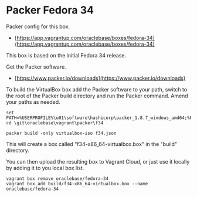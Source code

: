 # Packer Fedora 34

Packer config for this box.

* [https://app.vagrantup.com/oraclebase/boxes/fedora-34](https://app.vagrantup.com/oraclebase/boxes/fedora-34)

This box is based on the initial Fedora 34 release.

Get the Packer software.

* [https://www.packer.io/downloads](https://www.packer.io/downloads)

To build the VirtualBox box add the Packer software to your path, switch to the root of the Packer build directory and run the Packer command. Amend your paths as needed.

```
set PATH=%USERPROFILE%\u01\software\hashicorp\packer_1.8.7_windows_amd64;%PATH%
cd \git\oraclebase\vagrant\packer\f34

packer build -only virtualbox-iso f34.json
```

This will create a box called "f34-x86_64-virtualbox.box" in the "build" directory.

You can then upload the resulting box to Vagrant Cloud, or just use it locally by adding it to you local box list.

```
vagrant box remove oraclebase/fedora-34
vagrant box add build/f34-x86_64-virtualbox.box --name oraclebase/fedora-34
```
